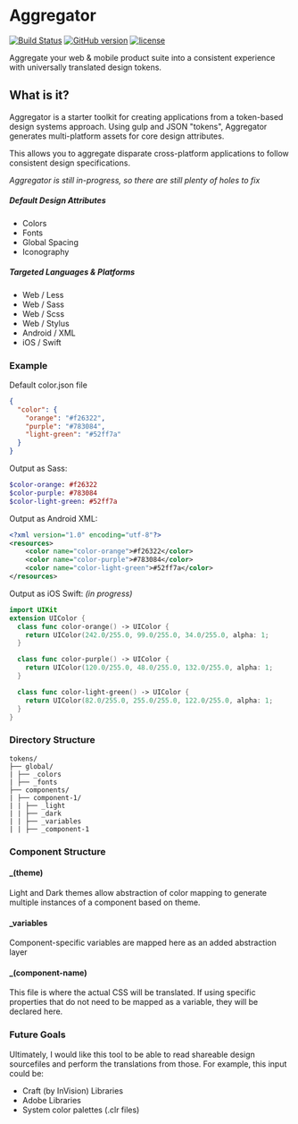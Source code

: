 # Aggregator 
[![Build Status](https://travis-ci.org/NateBaldwinDesign/aggregator.svg?branch=development)](https://travis-ci.org/NateBaldwinDesign/aggregator) [![GitHub version](https://badge.fury.io/gh/NateBaldwinDesign%2Faggregator.svg)](https://badge.fury.io/gh/NateBaldwinDesign%2Faggregator) [![license](https://img.shields.io/github/license/mashape/apistatus.svg?maxAge=2592000)]()

Aggregate your web & mobile product suite into a consistent experience with universally translated design tokens.

## What is it?
Aggregator is a starter toolkit for creating applications from a token-based design systems approach. Using gulp and JSON "tokens", Aggregator generates multi-platform assets for core design attributes.

This allows you to aggregate disparate cross-platform applications to follow consistent design specifications.

*Aggregator is still in-progress, so there are still plenty of holes to fix*

##### Default Design Attributes
* Colors
* Fonts
* Global Spacing
* Iconography

##### Targeted Languages & Platforms
* Web / Less
* Web / Sass
* Web / Scss
* Web / Stylus
* Android / XML
* iOS / Swift 

### Example
Default color.json file
```json
{
  "color": {
    "orange": "#f26322",
    "purple": "#783084",
    "light-green": "#52ff7a"
  }
}
```
Output as Sass:
```sass
$color-orange: #f26322
$color-purple: #783084
$color-light-green: #52ff7a
```
Output as Android XML:
```xml
<?xml version="1.0" encoding="utf-8"?> 
<resources> 
    <color name="color-orange">#f26322</color>
    <color name="color-purple">#783084</color>
    <color name="color-light-green">#52ff7a</color>
</resources> 
```
Output as iOS Swift: _(in progress)_
```swift
import UIKit
extension UIColor {
  class func color-orange() -> UIColor {
    return UIColor(242.0/255.0, 99.0/255.0, 34.0/255.0, alpha: 1; 
  }

  class func color-purple() -> UIColor {
    return UIColor(120.0/255.0, 48.0/255.0, 132.0/255.0, alpha: 1; 
  }

  class func color-light-green() -> UIColor {
    return UIColor(82.0/255.0, 255.0/255.0, 122.0/255.0, alpha: 1; 
  }
}
```
### Directory Structure
```
tokens/
├── global/
| ├── _colors
| ├── _fonts
├── components/
| ├── component-1/
| | ├── _light
| | ├── _dark
| | ├── _variables
| | ├── _component-1
```

### Component Structure
#### _(theme)
Light and Dark themes allow abstraction of color mapping to generate multiple instances of a component based on theme.
#### _variables
Component-specific variables are mapped here as an added abstraction layer
#### _(component-name)
This file is where the actual CSS will be translated. If using specific properties that do not need to be mapped as a variable, they will be declared here.


### Future Goals
Ultimately, I would like this tool to be able to read shareable design sourcefiles and perform the translations from those. For example, this input could be:
* Craft (by InVision) Libraries
* Adobe Libraries
* System color palettes (.clr files)